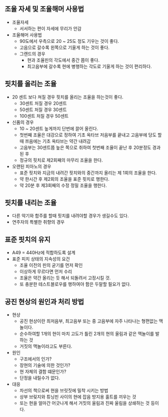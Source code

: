## 조율 자세 및 조율해머 사용법
  - 조율자세
    - 서서하는 편이 자세에 무리가 안감
  - 조율해머 사용법
    - 90도에서 우측으로 20 ~ 25도 정도 기우는 것이 좋다.
    - 고음으로 갈수록 왼쪽으로 기울게 하는 것이 좋다.
    - 그랜드의 경우
      - 현과 조율핀의 각도에서 중간 쯤이 좋다.
      - 최고음부에 갈수록 현에 병행하는 각도로 기울게 하는 것이 편리하다.

## 핏치를 올리는 조율
  - 20 센트 보다 쳐질 경우 핏치를 올리는 조율을 하는것이 좋다.
    - 30센트 처질 경우 20센트
    - 50센트 처질 경우 30센트
    - 100센트 처질 경우 50센트
  - 신품의 경우
    - 10 ~ 20센트 높게까지 단번에 끌어 올린다.
    - 첫번째 조율은 대강으로 정하여 기초 옥타브 저음부를 끝내고 고음부에 당도 할때 쯔음에는 기초 옥타브는 약간 내려감
    - 고음부는 30센트쯤 높은 쪽으로 취하여 첫번째 조율이 끝난 후 20분정도 경과된 후
    - 정규의 핏치로 제2회째의 마무리 조율을 한다.
  - 오랜된 피아노의 경우
    - 표준 핏치와 지금의 내려간 핏치와의 중간까지 올리는 제 1회의 조율을 한다.
    - 약 한시간 후 제2회의 조율을 표준 핏치로 행한다.
    - 약 20분 후 제3회째의 수정 정밀 조율을 행한다.

## 핏치를 내리는 조율
  - 다른 악기와 합주를 할때 핏치를 내려야할 경우가 생길수도 있다.
  - 연주자의 특별한 취향의 경우

## 표준 핏치의 유지
  - A49 = 440Hz에 적합하도록 설계
  - 표준 피치 상태의 지속성의 요건
    - 조율 이전의 핀의 굳기를 먼저 확인
    - 이상하게 무르다면 먼저 수리
    - 조율은 약간 올리는 듯 해서 되돌려서 고정시킬 것.
    - 또 충분한 테스트블로우를 행하여야 함은 두말할 필요가 없다.

## 공진 현상의 원인과 처리 방법
  - 현상
    - 공진 현상이란 최저음부, 최고음부 또는 중 고음부에 자주 나타나는 형편없는 맥놀이다.
    - 순수하여할 1개의 현이 마치 고도가 틀린 2개의 현의 울림과 같은 맥놀이를 발하는 것
    - 거짓의 맥놀이라고도 부른다.
  - 원인
    - 구조에서의 인가?
    - 장현의 기술에 의한 것인가?
    - 현 자체의 결함 떄문인가?
    - 단정을 내릴수가 없다.
  - 대응
    - 차선의 책으로써 현을 브릿짓에 밀착 시키는 방법
    - 상부 브맂지와 튜닝핀 사이의 현에 잡음 방지용 훌트를 끼우는 것
    - 또는 현을 얼마간 어긋나게 해서 거짓의 울림과 진짜 울림을 상쇄하는 것 등이다.
